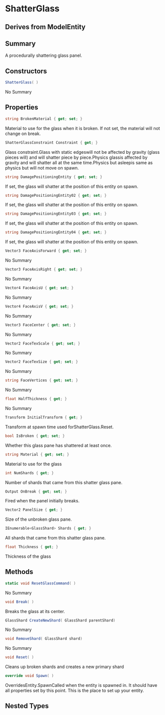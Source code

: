 # ShatterGlass

## Derives from ModelEntity

## Summary

A procedurally shattering glass panel.
## Constructors

```c#
ShatterGlass( ) 
```
No Summary
## Properties

```c#
string BrokenMaterial { get; set; } 
```
Material to use for the glass when it is broken. If not set, the material will not change on break.
```c#
ShatterGlassConstraint Constraint { get; } 
```
Glass constraint.Glass with static edgeswill not be affected by gravity (glass pieces will) and will shatter piece by piece.Physics glassis affected by gravity and will shatter all at the same time.Physics but asleepis same as physics but will not move on spawn.
```c#
string DamagePositioningEntity { get; set; } 
```
If set, the glass will shatter at the position of this entity on spawn.
```c#
string DamagePositioningEntity02 { get; set; } 
```
If set, the glass will shatter at the position of this entity on spawn.
```c#
string DamagePositioningEntity03 { get; set; } 
```
If set, the glass will shatter at the position of this entity on spawn.
```c#
string DamagePositioningEntity04 { get; set; } 
```
If set, the glass will shatter at the position of this entity on spawn.
```c#
Vector3 FaceAxisForward { get; set; } 
```
No Summary
```c#
Vector3 FaceAxisRight { get; set; } 
```
No Summary
```c#
Vector4 FaceAxisU { get; set; } 
```
No Summary
```c#
Vector4 FaceAxisV { get; set; } 
```
No Summary
```c#
Vector3 FaceCenter { get; set; } 
```
No Summary
```c#
Vector2 FaceTexScale { get; set; } 
```
No Summary
```c#
Vector2 FaceTexSize { get; set; } 
```
No Summary
```c#
string FaceVertices { get; set; } 
```
No Summary
```c#
float HalfThickness { get; } 
```
No Summary
```c#
Transform InitialTransform { get; } 
```
Transform at spawn time used forShatterGlass.Reset.
```c#
bool IsBroken { get; set; } 
```
Whether this glass pane has shattered at least once.
```c#
string Material { get; set; } 
```
Material to use for the glass
```c#
int NumShards { get; } 
```
Number of shards that came from this shatter glass pane.
```c#
Output OnBreak { get; set; } 
```
Fired when the panel initially breaks.
```c#
Vector2 PanelSize { get; } 
```
Size of the unbroken glass pane.
```c#
IEnumerable<GlassShard> Shards { get; } 
```
All shards that came from this shatter glass pane.
```c#
float Thickness { get; } 
```
Thickness of the glass
## Methods

```c#
static void ResetGlassCommand( ) 
```
No Summary
```c#
void Break( ) 
```
Breaks the glass at its center.
```c#
GlassShard CreateNewShard( GlassShard parentShard) 
```
No Summary
```c#
void RemoveShard( GlassShard shard) 
```
No Summary
```c#
void Reset( ) 
```
Cleans up broken shards and creates a new primary shard
```c#
override void Spawn( ) 
```
OverridesEntity.SpawnCalled when the entity is spawned in. It should have all properties set by this point.
This is the place to set up your entity.
## Nested Types

